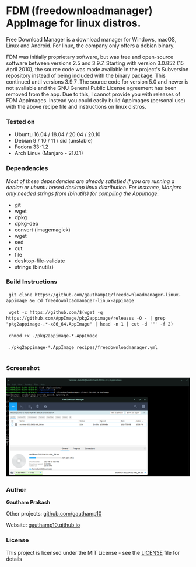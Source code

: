 # FDM (freedownloadmanager) AppImage for linux distros.

Free Download Manager is a download manager for Windows, macOS, Linux and Android. For linux, the company only offers a debian binary.

FDM was initially proprietary software, but was free and open-source software between versions 2.5 and 3.9.7. Starting with version 3.0.852 (15 April 2010), the source code was made available in the project's Subversion repository instead of being included with the binary package. This continued until versions 3.9.7 .The source code for version 5.0 and newer is not available and the GNU General Public License agreement has been removed from the app. Due to this, I cannot provide you with releases of FDM AppImages. Instead you could easily build AppImages (personal use) with the above recipe file and instructions on linux distros.

### Tested on
 - Ubuntu 16.04 / 18.04 / 20.04 / 20.10 
 - Debian 9 / 10 / 11 / sid (unstable)
 - Fedora 33-1.2
 - Arch Linux (Manjaro - 21.0.1)

### Dependencies

*Most of these dependencies are already satisfied if you are running a debian or ubuntu based desktop linux distribution. For instance, Manjaro only needed strings from (binutils) for compiling the AppImage.*

 - git
 - wget
 - dpkg
 - dpkg-deb
 - convert (imagemagick)
 - wget
 - sed
 - cut
 - file
 - desktop-file-validate
 - strings (binutils)

### Build Instructions
```
 git clone https://github.com/gauthamp10/freedownloadmanager-linux-appimage && cd freedownloadmanager-linux-appimage
 
 wget -c https://github.com/$(wget -q https://github.com/AppImage/pkg2appimage/releases -O - | grep "pkg2appimage-.*-x86_64.AppImage" | head -n 1 | cut -d '"' -f 2)
 
 chmod +x ./pkg2appimage-*.AppImage
 
 ./pkg2appimage-*.AppImage recipes/freedownloadmanager.yml
 
```
### Screenshot

![screenshot](screenie.png)

### __Author__

 **Gautham Prakash**
 
  Other projects: [github.com/gauthamp10](https://github.com/gauthamp10)

  Website: [gauthamp10.github.io](https://gauthamp10.github.io)


### __License__  

This project is licensed under the MIT License - see the [LICENSE](LICENSE) file for details
